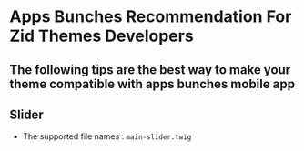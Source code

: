 # Apps Bunches Recommendation For Zid Themes Developers

## The following tips are the best way to make your theme compatible with apps bunches mobile app

## Slider
* The supported file names : ```main-slider.twig```
